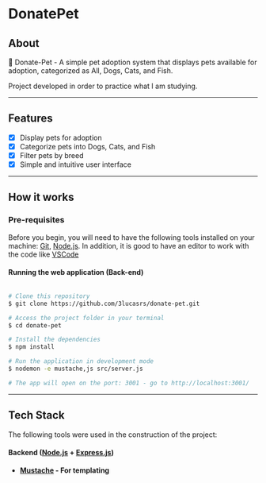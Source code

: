 # DonatePet
## About

🐾 Donate-Pet - A simple pet adoption system that displays pets available for adoption, categorized as All, Dogs, Cats, and Fish.

Project developed in order to practice what I am studying.

---

## Features

- [x] Display pets for adoption
- [x] Categorize pets into Dogs, Cats, and Fish
- [x] Filter pets by breed
- [x] Simple and intuitive user interface

---

## How it works

### Pre-requisites

Before you begin, you will need to have the following tools installed on your machine:
[Git](https://git-scm.com), [Node.js](https://nodejs.org/en/).
In addition, it is good to have an editor to work with the code like [VSCode](https://code.visualstudio.com/)

#### Running the web application (Back-end)

```bash

# Clone this repository
$ git clone https://github.com/3lucasrs/donate-pet.git

# Access the project folder in your terminal
$ cd donate-pet

# Install the dependencies
$ npm install

# Run the application in development mode
$ nodemon -e mustache,js src/server.js

# The app will open on the port: 3001 - go to http://localhost:3001/

```

---

## Tech Stack

The following tools were used in the construction of the project:

#### **Backend**  ([Node.js](https://nodejs.org/en)  +  [Express.js](https://expressjs.com/))

- **[Mustache](https://www.npmjs.com/package/mustache) - For templating**
